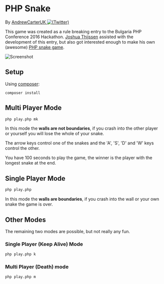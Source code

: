# PHP Snake

By [AndrewCarterUK ![(Twitter)](http://i.imgur.com/wWzX9uB.png)](https://twitter.com/AndrewCarterUK)

This game was created as a rule breaking entry to the Bulgaria PHP Conference 2016 Hackathon. [Joshua Thijssen](https://twitter.com/JayTaph) assisted with the development of this entry, but also got interested enough to make his own (awesome) [PHP snake game](https://github.com/jaytaph/bgphpsnake).

![Screenshot](http://res.cloudinary.com/andrewcarteruk/image/upload/v1475955502/PHP%20Snake.png)

## Setup

Using [composer](https://getcomposer.org):

```
composer install
```

## Multi Player Mode

```sh
php play.php mk
```

In this mode the **walls are not boundaries**, if you crash into the other player or yourself you will lose the whole of your snake.

The arrow keys control one of the snakes and the 'A', 'S', 'D' and 'W' keys control the other.

You have 100 seconds to play the game, the winner is the player with the longest snake at the end.

## Single Player Mode

```sh
php play.php
```

In this mode the **walls are boundaries**, if you crash into the wall or your own snake the game is over.

## Other Modes

The remaining two modes are possible, but not really any fun.

### Single Player (Keep Alive) Mode

```sh
php play.php k
```

### Multi Player (Death) mode

```sh
php play.php m
```
